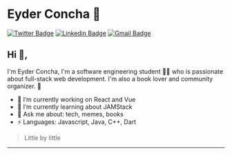 # Eyder Concha 🐚
[![Twitter Badge](https://img.shields.io/badge/-@eyderacm-1ca0f1?style=flat-square&labelColor=1ca0f1&logo=twitter&logoColor=white&link=https://twitter.com/eyderacm)](https://twitter.com/eyderacm) [![Linkedin Badge](https://img.shields.io/badge/-EyderACM-blue?style=flat-square&logo=Linkedin&logoColor=white&link=https://www.linkedin.com/in/eyderacm/)](https://www.linkedin.com/in/eyderacm/) [![Gmail Badge](https://img.shields.io/badge/-eyderacm@gmail.com-c14438?style=flat-square&logo=Gmail&logoColor=white&link=mailto:eyderacm@gmail.com)](mailto:eyderacm@gmail.com)

## Hi 👋, 
I'm Eyder Concha, I'm a software engineering student 👨‍💻 who is passionate about full-stack web development. I'm also a book lover and community organizer. 📑

- 🔭 I’m currently working on React and Vue
- 🌱 I’m currently learning about JAMStack 
- 💬 Ask me about: tech, memes, books
-  ⚡ Languages: Javascript, Java, C++, Dart


> Little by little

---
